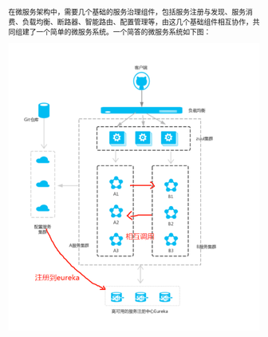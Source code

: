 在微服务架构中，需要几个基础的服务治理组件，包括服务注册与发现、服务消费、负载均衡、断路器、智能路由、配置管理等，由这几个基础组件相互协作，共同组建了一个简单的微服务系统。一个简答的微服务系统如下图：

![](/assets/微信截图_20190802084710.png)

